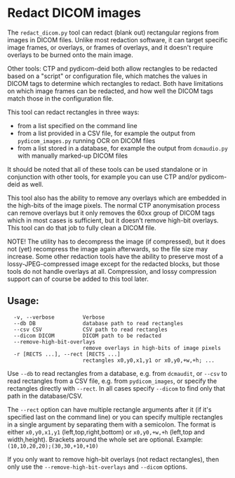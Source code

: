 # Redact DICOM images

The `redact_dicom.py` tool can redact (blank out) rectangular regions
from images in DICOM files. Unlike most redaction software, it can
target specific image frames, or overlays, or frames of overlays, and
it doesn't require overlays to be burned onto the main image.

Other tools: CTP and pydicom-deid both allow rectangles to be redacted
based on a "script" or configuration file, which matches the values in
DICOM tags to determine which rectangles to redact. Both have limitations
on which image frames can be redacted, and how well the DICOM tags match
those in the configuration file.

This tool can redact rectangles in three ways:
* from a list specified on the command line
* from a list provided in a CSV file, for example the output from
 `pydicom_images.py` running OCR on DICOM files
* from a list stored in a database, for example the output from
 `dcmaudio.py` with manually marked-up DICOM files

It should be noted that all of these tools can be used standalone or
in conjunction with other tools, for example you can use CTP and/or
pydicom-deid as well.

This tool also has the ability to remove any overlays which are
embedded in the high-bits of the image pixels. The normal CTP anonymisation
process can remove overlays but it only removes the 60xx group of DICOM
tags which in most cases is sufficient, but it doesn't remove high-bit
overlays. This tool can do that job to fully clean a DICOM file.

NOTE! The utility has to decompress the image (if compressed), but it
does not (yet) recompress the image again afterwards, so the file size
may increase. Some other redaction tools have the ability to preserve
most of a lossy-JPEG-compressed image except for the redacted blocks,
but those tools do not handle overlays at all. Compression, and lossy
compression support can of course be added to this tool later.

## Usage:

```
  -v, --verbose         Verbose
  --db DB               database path to read rectangles
  --csv CSV             CSV path to read rectangles
  --dicom DICOM         DICOM path to be redacted
  --remove-high-bit-overlays
                        remove overlays in high-bits of image pixels
  -r [RECTS ...], --rect [RECTS ...]
                        rectangles x0,y0,x1,y1 or x0,y0,+w,+h; ...
```

Use `--db` to read rectangles from a database, e.g. from `dcmaudit`,
or `--csv` to read rectangles from a CSV file, e.g. from `pydicom_images`,
or specify the rectangles directly with `--rect`. In all cases
specify `--dicom` to find only that path in the database/CSV.

The `--rect` option can have multiple rectangle arguments after it
(if it's specified last on the command line) or you can specify multiple
rectangles in a single argument by separating them with a semicolon.
The format is either `x0,y0,x1,y1` (left,top,right,bottom) or
`x0,y0,+w,+h` (left,top and width,height). Brackets around the whole
set are optional. Example: `(10,10,20,20);(30,30,+10,+10)`

If you only want to remove high-bit overlays (not redact rectangles),
then only use the `--remove-high-bit-overlays` and `--dicom` options.
